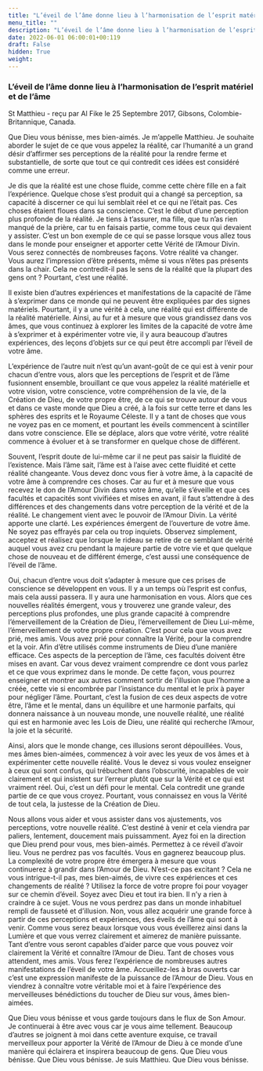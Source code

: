 ```yaml
---
title: "L’éveil de l’âme donne lieu à l’harmonisation de l’esprit matériel et de l’âme"
menu_title: ""
description: "L’éveil de l’âme donne lieu à l’harmonisation de l’esprit matériel et de l’âme"
date: 2022-06-01 06:00:01+00:119
draft: False
hidden: True
weight:
---
```

### L’éveil de l’âme donne lieu à l’harmonisation de l’esprit matériel et de l’âme

St Matthieu - reçu par Al Fike le 25 Septembre 2017, Gibsons, Colombie-Britannique, Canada.

Que Dieu vous bénisse, mes bien-aimés. Je m’appelle Matthieu. Je souhaite aborder le sujet de ce que vous appelez la réalité, car l’humanité a un grand désir d’affirmer ses perceptions de la réalité pour la rendre ferme et substantielle, de sorte que tout ce qui contredit ces idées est considéré comme une erreur.

Je dis que la réalité est une chose fluide, comme cette chère fille en a fait l’expérience. Quelque chose s’est produit qui a changé sa perception, sa capacité à discerner ce qui lui semblait réel et ce qui ne l’était pas. Ces choses étaient floues dans sa conscience. C’est le début d’une perception plus profonde de la réalité. Je tiens à t’assurer, ma fille, que tu n’as rien manqué de la prière, car tu en faisais partie, comme tous ceux qui devaient y assister. C’est un bon exemple de ce qui se passe lorsque vous allez tous dans le monde pour enseigner et apporter cette Vérité de l’Amour Divin. Vous serez connectés de nombreuses façons. Votre réalité va changer. Vous aurez l’impression d’être présents, même si vous n’êtes pas présents dans la chair. Cela ne contredit-il pas le sens de la réalité que la plupart des gens ont ? Pourtant, c’est une réalité.

Il existe bien d’autres expériences et manifestations de la capacité de l’âme à s’exprimer dans ce monde qui ne peuvent être expliquées par des signes matériels. Pourtant, il y a une vérité à cela, une réalité qui est différente de la réalité matérielle. Ainsi, au fur et à mesure que vous grandissez dans vos âmes, que vous continuez à explorer les limites de la capacité de votre âme à s’exprimer et à expérimenter votre vie, il y aura beaucoup d’autres expériences, des leçons d’objets sur ce qui peut être accompli par l’éveil de votre âme.

L’expérience de l’autre nuit n’est qu’un avant-goût de ce qui est à venir pour chacun d’entre vous, alors que les perceptions de l’esprit et de l’âme fusionnent ensemble, brouillant ce que vous appelez la réalité matérielle et votre vision, votre conscience, votre compréhension de la vie, de la Création de Dieu, de votre propre être, de ce qui se trouve autour de vous et dans ce vaste monde que Dieu a créé, à la fois sur cette terre et dans les sphères des esprits et le Royaume Céleste. Il y a tant de choses que vous ne voyez pas en ce moment, et pourtant les éveils commencent à scintiller dans votre conscience. Elle se déplace, alors que votre vérité, votre réalité commence à évoluer et à se transformer en quelque chose de différent.

Souvent, l’esprit doute de lui-même car il ne peut pas saisir la fluidité de l’existence. Mais l’âme sait, l’âme est à l’aise avec cette fluidité et cette réalité changeante. Vous devez donc vous fier à votre âme, à la capacité de votre âme à comprendre ces choses. Car au fur et à mesure que vous recevez le don de l’Amour Divin dans votre âme, qu’elle s’éveille et que ces facultés et capacités sont vivifiées et mises en avant, il faut s’attendre à des différences et des changements dans votre perception de la vérité et de la réalité. Le changement vient avec le pouvoir de l’Amour Divin. La vérité apporte une clarté. Les expériences émergent de l’ouverture de votre âme. Ne soyez pas effrayés par cela ou trop inquiets. Observez simplement, acceptez et réalisez que lorsque le rideau se retire de ce semblant de vérité auquel vous avez cru pendant la majeure partie de votre vie et que quelque chose de nouveau et de différent émerge, c’est aussi une conséquence de l’éveil de l’âme.

Oui, chacun d’entre vous doit s’adapter à mesure que ces prises de conscience se développent en vous. Il y a un temps où l’esprit est confus, mais cela aussi passera. Il y aura une harmonisation en vous. Alors que ces nouvelles réalités émergent, vous y trouverez une grande valeur, des perceptions plus profondes, une plus grande capacité à comprendre l’émerveillement de la Création de Dieu, l’émerveillement de Dieu Lui-même, l’émerveillement de votre propre création. C’est pour cela que vous avez prié, mes amis. Vous avez prié pour connaître la Vérité, pour la comprendre et la voir. Afin d’être utilisés comme instruments de Dieu d’une manière efficace. Ces aspects de la perception de l’âme, ces facultés doivent être mises en avant. Car vous devez vraiment comprendre ce dont vous parlez et ce que vous exprimez dans le monde. De cette façon, vous pourrez enseigner et montrer aux autres comment sortir de l’illusion que l’homme a créée, cette vie si encombrée par l’insistance du mental et le prix à payer pour négliger l’âme. Pourtant, c’est la fusion de ces deux aspects de votre être, l’âme et le mental, dans un équilibre et une harmonie parfaits, qui donnera naissance à un nouveau monde, une nouvelle réalité, une réalité qui est en harmonie avec les Lois de Dieu, une réalité qui recherche l’Amour, la joie et la sécurité.

Ainsi, alors que le monde change, ces illusions seront dépouillées. Vous, mes âmes bien-aimées, commencez à voir avec les yeux de vos âmes et à expérimenter cette nouvelle réalité. Vous le devez si vous voulez enseigner à ceux qui sont confus, qui trébuchent dans l’obscurité, incapables de voir clairement et qui insistent sur l’erreur plutôt que sur la Vérité et ce qui est vraiment réel. Oui, c’est un défi pour le mental. Cela contredit une grande partie de ce que vous croyez. Pourtant, vous connaissez en vous la Vérité de tout cela, la justesse de la Création de Dieu.

Nous allons vous aider et vous assister dans vos ajustements, vos perceptions, votre nouvelle réalité. C’est destiné à venir et cela viendra par paliers, lentement, doucement mais puissamment. Ayez foi en la direction que Dieu prend pour vous, mes bien-aimés. Permettez à ce réveil d’avoir lieu. Vous ne perdrez pas vos facultés. Vous en gagnerez beaucoup plus. La complexité de votre propre être émergera à mesure que vous continuerez à grandir dans l’Amour de Dieu. N’est-ce pas excitant ? Cela ne vous intrigue-t-il pas, mes bien-aimés, de vivre ces expériences et ces changements de réalité ? Utilisez la force de votre propre foi pour voyager sur ce chemin d’éveil. Soyez avec Dieu et tout ira bien. Il n’y a rien à craindre à ce sujet. Vous ne vous perdrez pas dans un monde inhabituel rempli de fausseté et d’illusion. Non, vous allez acquérir une grande force à partir de ces perceptions et expériences, des éveils de l’âme qui sont à venir. Comme vous serez beaux lorsque vous vous éveillerez ainsi dans la Lumière et que vous verrez clairement et aimerez de manière puissante. Tant d’entre vous seront capables d’aider parce que vous pouvez voir clairement la Vérité et connaître l’Amour de Dieu. Tant de choses vous attendent, mes amis. Vous ferez l’expérience de nombreuses autres manifestations de l’éveil de votre âme. Accueillez-les à bras ouverts car c’est une expression manifeste de la puissance de l’Amour de Dieu. Vous en viendrez à connaître votre véritable moi et à faire l’expérience des merveilleuses bénédictions du toucher de Dieu sur vous, âmes bien-aimées.

Que Dieu vous bénisse et vous garde toujours dans le flux de Son Amour. Je continuerai à être avec vous car je vous aime tellement. Beaucoup d’autres se joignent à moi dans cette aventure exquise, ce travail merveilleux pour apporter la Vérité de l’Amour de Dieu à ce monde d’une manière qui éclairera et inspirera beaucoup de gens. Que Dieu vous bénisse. Que Dieu vous bénisse. Je suis Matthieu. Que Dieu vous bénisse.
